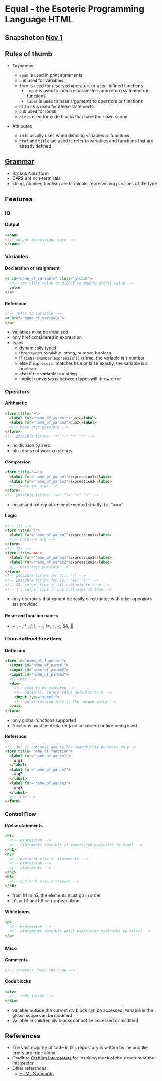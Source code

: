 # Equal - the Esoteric Programming Language HTML

## Snapshot on [Nov 1](https://github.com/equal-lang/equal/tree/38dbfb14d8ea0a9f5ae14c2d19bff02a30febac3)

## Rules of thumb
- Tagnames
  - ```span``` is used in print statements
  - ```a``` is used for variables
  - ```form``` is used for reserved operators or user-defined functions
    - ```input``` is used to indicate parameters and return statements in functions
    - ```label``` is used to pass arguments to operators or functions
  - ```h1``` to ```h6``` is used for if/else statements
  - ```p``` is used for loops
  - ```div``` is used for code blocks that have their own scope

- Attributes
  - ```id``` is usually used when defining variables or functions
  - ```href``` and ```title``` are used to refer to variables and functions that are already defined

## [Grammar](GRAMMAR.md) 
- Backus Naur form
- CAPS are non-terminals
- string, number, boolean are terminals, representing js values of the type

## Features
### IO
#### Output
```html
<span>
<!-- output expressions here -->
</span>
```


### Variables
#### Declaration or assignment
```html
<a id="name_of_variable" class="global">
  <!-- set class value to global to modify global value -->
  value
</a>
```
#### Reference
```html
<!-- refer to variable -->
<a href="name_of_variable">
</a>
```
- variables must be initialized
- only href considered in expression
- types
  - dynamically typed
  - three types available: string, number, boolean
  - if ```!isNaN(Number(expression))``` is true, the variable is a number
  - else if ```expression``` matches true or false exactly, the variable is a boolean
  - else if the variable is a string
  - implict conversions between types will throw error


### Operators
#### Arithmetic
```html
<form title="+">
  <label for="name_of_param1">num1</label>
  <label for="name_of_param2">num2</label>
  <!-- more args possible -->
</form>
<!-- possible titles: "+" "-" "*" "/" -->
```
- no division by zero
- plus does not work on strings

#### Comparsion
```html
<form title="==">
  <label for="name_of_param1">expression1</label>
  <label for="name_of_param2">expression2</label>
  <!-- only two args -->
</form>
<!-- possible titles: "==" "!=" ">" "<" -->
```
- equal and not equal are implemented strictly, i.e. "==="

#### Logic
```html
<!-- (1) -->
<form title="!">
  <label for="name_of_param1">expression1</label>
  <!-- only one arg -->
</form>
<!-- (2) -->
<form title="&&">
  <label for="name_of_param1">expression1</label>
  <label for="name_of_param2">expression2</label>
  <!-- more args possible -->
</form>
<!-- possible titles for (1): "!" -->
<!-- possible titles for (2): "&&" "||" -->
<!-- &&: return true if all evaluate to true -->
<!-- ||: return true if one evaluates to true -->
```

- only operators that cannot be easily constructed with other operators are provided

#### Reserved function names
- \+ , \- , \* , /, !, ==, !=, >, <, &&, ||


### User-defined functions
#### Definition
```html
<form id="name_of_function">
  <input id="name_of_param1">
  <input id="name_of_param2">
  <input id="name_of_param3">
  <!-- etc -->
  <div>
    <!-- code to be executed -->
    <!-- optional, return value defaults to 0 -->
    <input type="submit"> 
    <!-- an expression that is the return value -->
  </div>
</form>
```
- only global functions supported
- functions must be declared (and initialized) before being used

#### Reference
```html
<!-- for is optional and is for readability purposes only-->
<form title="name_of_function">
  <label for="name_of_param1">
    arg1
  </label>
  <label for="name_of_param2">
    arg2
  </label>
  <label for="name_of_param3">
    arg3
  </label>
  <!-- etc -->
</form>
```


### Control Flow
#### If/else statements
```html
<h1>
  <!-- expression -->
  <!-- statements (execute if expression evaluates to true) -->
</h1>
<h2>
  <!-- optional else if statements -->
  <!-- expression -->
  <!-- statements -->
</h2>
<h6>
  <!-- optional else statement -->
</h6>
```
- from h1 to h5, the elements must go in order
- h1, or h1 and h6 can appear alone

#### While loops
```html
<p>
  <!-- expression -->
  <!-- statements (execute until expression evaluates to false) -->
</p>
```



### Misc
#### Comments
```html
<!-- comments about the code -->
```
#### Code blocks
```html
<div>
  <!-- code inside -->
</div>
```
- variable outside the current div block can be accessed, variable in the global scope can be modified
- variable in children div blocks cannot be accessed or modified



## References
- The vast majority of code in this repository is written by me and the errors are mine alone
- Credit to [Crafting Interpreters](https://craftinginterpreters.com/representing-code.html) for inspiring much of the structure of the interpreter
- Other references:
  - [HTML Standards](https://html.spec.whatwg.org/)